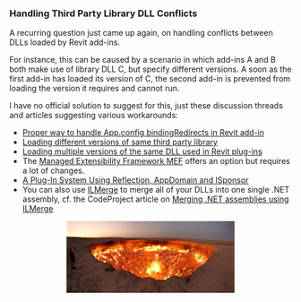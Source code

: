 <head>
<meta http-equiv="Content-Type" content="text/html; charset=utf-8">
<link rel="stylesheet" type="text/css" href="bc.css">
<script src="run_prettify.js" type="text/javascript"></script>
<!--
<script src="https://google-code-prettify.googlecode.com/svn/loader/run_prettify.js" type="text/javascript"></script>
-->
</head>

<!---

12494378 [Addins have conflicts with DLL's from other developers]
11655345 [Addin conflicts]
http://forums.autodesk.com/t5/revit-api/proper-way-to-handle-app-config-bindingredirects-in-revit-add-in/m-p/5692149
http://forums.autodesk.com/t5/revit-api/loading-different-versions-of-same-third-party-library/m-p/6023644

http://adndevblog.typepad.com/aec/2012/06/loading-multiple-versions-of-the-same-dll-used-in-revit-plug-ins.html

Other option but a lot of changes required

Managed Extensibility Framework (MEF) -- https://blogs.msdn.microsoft.com/kcwalina/2008/04/25/managed-extensibility-framework/
A Plug-In System Using Reflection, AppDomain and ISponsor -- http://www.brad-smith.info/blog/archives/500

Loading multiple versions of the same DLL used in Revit plug-ins -- http://adndevblog.typepad.com/aec/2012/06/loading-multiple-versions-of-the-same-dll-used-in-revit-plug-ins.html#comment-6a0167607c2431970b0167676439d4970b

Maxence DELANNOY said: You can also use ILMerge to merge all you dll in a single assembly.

ILMerge -- https://www.microsoft.com/en-us/download/details.aspx?id=17630

ILMerge is a utility for merging multiple .NET assemblies into a single .NET assembly.

Merging .NET assemblies using ILMerge -- https://www.codeproject.com/articles/9364/merging-net-assemblies-using-ilmerge

13034010 [General API Questions]

Handling add-in third party library DLL hell #RevitAPI @AutodeskRevit #bim #dynamobim @AutodeskForge #ForgeDevCon http://bit.ly/dllconflict 

A recurring question just came up again, on handling conflicts between DLLs loaded by Revit add-ins. For instance, this can be caused by a scenario in which add-ins A and B both make use of library DLL C, but specify different versions. A soon as the first add-in has loaded its version of C, the second add-in is prevented from loading the version it requires and cannot run...

-->

### Handling Third Party Library DLL Conflicts

A recurring question just came up again, on handling conflicts between DLLs loaded by Revit add-ins.

For instance, this can be caused by a scenario in which add-ins A and B both make use of library DLL C, but specify different versions. A soon as the first add-in has loaded its version of C, the second add-in is prevented from loading the version it requires and cannot run.

I have no official solution to suggest for this, just these discussion threads and articles suggesting various workarounds:

- [Proper way to handle App.config bindingRedirects in Revit add-in](http://forums.autodesk.com/t5/revit-api/proper-way-to-handle-app-config-bindingredirects-in-revit-add-in/m-p/5692149)
- [Loading different versions of same third party library](http://forums.autodesk.com/t5/revit-api/loading-different-versions-of-same-third-party-library/m-p/6023644)
- [Loading multiple versions of the same DLL used in Revit plug-ins](http://adndevblog.typepad.com/aec/2012/06/loading-multiple-versions-of-the-same-dll-used-in-revit-plug-ins.html)
- The [Managed Extensibility Framework MEF](https://blogs.msdn.microsoft.com/kcwalina/2008/04/25/managed-extensibility-framework) offers an option but requires a lot of changes.
- [A Plug-In System Using Reflection, AppDomain and ISponsor](http://www.brad-smith.info/blog/archives/500)
- You can also use [ILMerge](https://www.microsoft.com/en-us/download/details.aspx?id=17630) to merge all of your DLLs into one single .NET assembly, cf. the CodeProject article on [Merging .NET assemblies using ILMerge](https://www.codeproject.com/articles/9364/merging-net-assemblies-using-ilmerge)

<center>
<img src="img/darvasa_gas_crater_panorama.jpg" alt="DLL hell?" width="300"> 
</center>
